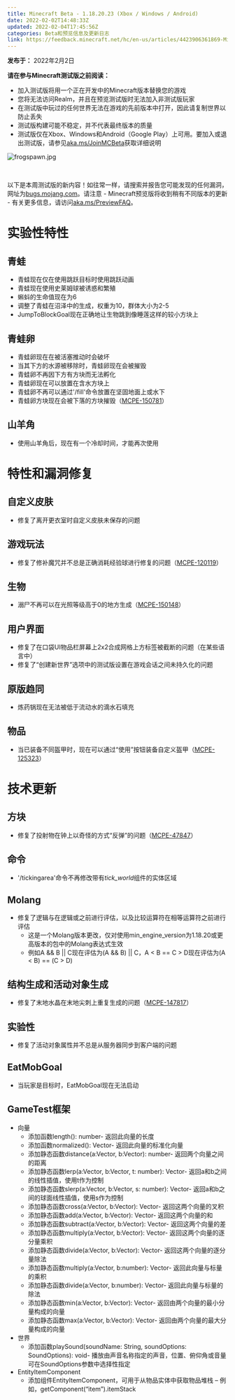 ```yaml
---
title: Minecraft Beta - 1.18.20.23 (Xbox / Windows / Android)
date: 2022-02-02T14:48:33Z
updated: 2022-02-04T17:45:56Z
categories: Beta和预览信息及更新日志
link: https://feedback.minecraft.net/hc/en-us/articles/4423906361869-Minecraft-Beta-1-18-20-23-Xbox-Windows-Android
---
```


**发布于：** 2022年2月2日

**请在参与Minecraft测试版之前阅读：**

- 加入测试版将用一个正在开发中的Minecraft版本替换您的游戏
- 您将无法访问Realm，并且在预览测试版时无法加入非测试版玩家
- 在测试版中玩过的任何世界无法在游戏的先前版本中打开，因此请复制世界以防止丢失
- 测试版构建可能不稳定，并不代表最终版本的质量
- 测试版仅在Xbox、Windows和Android（Google Play）上可用。要加入或退出测试版，请参见[aka.ms/JoinMCBeta](https://aka.ms/JoinMCBeta)获取详细说明

![frogspawn.jpg](https://feedback.minecraft.net/hc/article_attachments/4423906675981/frogspawn.jpg)

 

以下是本周测试版的新内容！如往常一样，请搜索并报告您可能发现的任何漏洞，网址为[bugs.mojang.com](http://bugs.mojang.com/)。请注意 - Minecraft预览版将收到稍有不同版本的更新 - 有关更多信息，请访问[aka.ms/PreviewFAQ](http://aka.ms/PreviewFAQ)。

# **实验性特性**

## **青蛙**

- 青蛙现在仅在使用跳跃目标时使用跳跃动画
- 青蛙现在使用史莱姆球被诱惑和繁殖
- 蝌蚪的生命值现在为6
- 调整了青蛙在沼泽中的生成，权重为10，群体大小为2-5
- JumpToBlockGoal现在正确地让生物跳到像睡莲这样的较小方块上

## **青蛙卵**

- 青蛙卵现在在被活塞推动时会破坏
- 当其下方的水源被移除时，青蛙卵现在会被摧毁
- 青蛙卵不再因下方有方块而无法孵化
- 青蛙卵现在可以放置在含水方块上
- 青蛙卵不再可以通过'/fill'命令放置在坚固地面上或水下
- 青蛙卵方块现在会被下落的方块摧毁（[MCPE-150781](https://bugs.mojang.com/browse/MCPE-150781)）

## **山羊角**

- 使用山羊角后，现在有一个冷却时间，才能再次使用

# **特性和漏洞修复**

## **自定义皮肤**

- 修复了离开更衣室时自定义皮肤未保存的问题

## **游戏玩法**

- 修复了修补魔咒并不总是正确消耗经验球进行修复的问题（[MCPE-120119](https://bugs.mojang.com/browse/MCPE-120119)）

## **生物**

- 溺尸不再可以在光照等级高于0的地方生成（[MCPE-150148](https://bugs.mojang.com/browse/MCPE-150148)）

## **用户界面**

- 修复了在口袋UI物品栏屏幕上2x2合成网格上方标签被截断的问题（在某些语言中）
- 修复了“创建新世界”选项中的测试版设置在游戏会话之间未持久化的问题

## **原版趋同**

- 炼药锅现在无法被低于流动水的滴水石填充

## **物品**

- 当已装备不同盔甲时，现在可以通过“使用”按钮装备自定义盔甲（[MCPE-125323](https://bugs.mojang.com/browse/MCPE-125323)）

# **技术更新**

## **方块**

- 修复了投射物在钟上以奇怪的方式“反弹”的问题（[MCPE-47847](https://bugs.mojang.com/browse/MCPE-47847)）

## **命令**

- '/tickingarea'命令不再修改带有*tick_world*组件的实体区域

## **Molang**

- 修复了逻辑与在逻辑或之前进行评估，以及比较运算符在相等运算符之前进行评估
  - 这是一个Molang版本更改，仅对使用min_engine_version为1.18.20或更高版本的包中的Molang表达式生效
  - 例如A && B \|\| C现在评估为(A && B) \|\| C，A \< B == C \> D现在评估为(A \< B) == (C \> D)

## **结构生成和活动对象生成**

- 修复了末地水晶在末地尖刺上重复生成的问题（[MCPE-147817](https://bugs.mojang.com/browse/MCPE-147817)）

## **实验性**

- 修复了活动对象属性并不总是从服务器同步到客户端的问题

## **EatMobGoal**

- 当玩家是目标时，EatMobGoal现在无法启动

## **GameTest框架**

- 向量
  - 添加函数length(): number- 返回此向量的长度
  - 添加函数normalized(): Vector- 返回此向量的标准化向量
  - 添加静态函数distance(a:Vector, b:Vector): number- 返回两个向量之间的距离
  - 添加静态函数lerp(a:Vector, b:Vector, t: number): Vector- 返回a和b之间的线性插值，使用t作为控制
  - 添加静态函数slerp(a:Vector, b:Vector, s: number): Vector- 返回a和b之间的球面线性插值，使用s作为控制
  - 添加静态函数cross(a:Vector, b:Vector): Vector- 返回这两个向量的叉积
  - 添加静态函数add(a:Vector, b:Vector): Vector- 返回这两个向量的和
  - 添加静态函数subtract(a:Vector, b:Vector): Vector- 返回这两个向量的差
  - 添加静态函数multiply(a:Vector, b:Vector): Vector- 返回这两个向量的逐分量乘积
  - 添加静态函数divide(a:Vector, b:Vector): Vector- 返回这两个向量的逐分量除法
  - 添加静态函数multiply(a:Vector, b:number): Vector- 返回此向量与标量的乘积
  - 添加静态函数divide(a:Vector, b:number): Vector- 返回此向量与标量的除法
  - 添加静态函数min(a:Vector, b:Vector): Vector- 返回由两个向量的最小分量构成的向量
  - 添加静态函数max(a:Vector, b:Vector): Vector- 返回由两个向量的最大分量构成的向量
- 世界
  - 添加函数playSound(soundName: String, soundOptions: SoundOptions): void- 播放由声音名称指定的声音，位置、俯仰角或音量可在SoundOptions参数中选择性指定
- EntityItemComponent
  - 添加组件EntityItemComponent，可用于从物品实体中获取物品堆栈 – 例如，getComponent(“item”).itemStack
